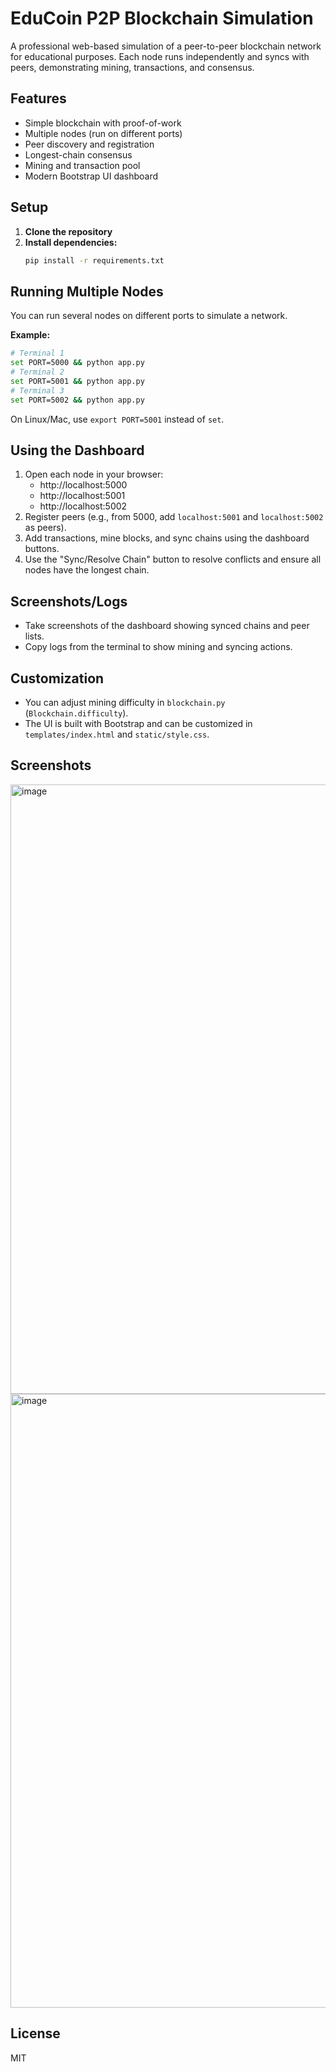 # EduCoin P2P Blockchain Simulation

A professional web-based simulation of a peer-to-peer blockchain network for educational purposes. Each node runs independently and syncs with peers, demonstrating mining, transactions, and consensus.

## Features
- Simple blockchain with proof-of-work
- Multiple nodes (run on different ports)
- Peer discovery and registration
- Longest-chain consensus
- Mining and transaction pool
- Modern Bootstrap UI dashboard

## Setup
1. **Clone the repository**
2. **Install dependencies:**
   ```sh
   pip install -r requirements.txt
   ```

## Running Multiple Nodes
You can run several nodes on different ports to simulate a network.

**Example:**
```sh
# Terminal 1
set PORT=5000 && python app.py
# Terminal 2
set PORT=5001 && python app.py
# Terminal 3
set PORT=5002 && python app.py
```

On Linux/Mac, use `export PORT=5001` instead of `set`.

## Using the Dashboard
1. Open each node in your browser:  
   - http://localhost:5000  
   - http://localhost:5001  
   - http://localhost:5002
2. Register peers (e.g., from 5000, add `localhost:5001` and `localhost:5002` as peers).
3. Add transactions, mine blocks, and sync chains using the dashboard buttons.
4. Use the "Sync/Resolve Chain" button to resolve conflicts and ensure all nodes have the longest chain.

## Screenshots/Logs
- Take screenshots of the dashboard showing synced chains and peer lists.
- Copy logs from the terminal to show mining and syncing actions.

## Customization
- You can adjust mining difficulty in `blockchain.py` (`Blockchain.difficulty`).
- The UI is built with Bootstrap and can be customized in `templates/index.html` and `static/style.css`.


## Screenshots
<img width="1919" height="975" alt="image" src="https://github.com/user-attachments/assets/bb1ee692-530a-4750-ae93-3db5afd8aa17" />

<img width="1920" height="982" alt="image" src="https://github.com/user-attachments/assets/2087b26c-1514-4c6a-90f8-4773bce10b6e" />



## License
MIT 
